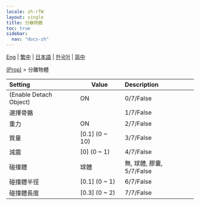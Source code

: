 ```yaml
---
locale: zh-rTW
layout: single
title: 分離物體
toc: true
sidebar:
  nav: "docs-zh"
---
```

[Eng](/dancexr/menu/2025.4/prop/detach_object) | [繁中](/tw/dancexr/menu/2025.4/prop/detach_object) | [日本語](/jp/dancexr/menu/2025.4/prop/detach_object) | [한국어](/kr/dancexr/menu/2025.4/prop/detach_object) | [简中](/zh/dancexr/menu/2025.4/prop/detach_object)

[(Prop)](../menu#(Prop)) > 分離物體



| Setting | Value | Description |
| :--- | --- | :--- |
| (Enable Detach Object) | ON | 0/7/False
| 選擇骨骼 || 1/7/False
| 重力 | ON | 2/7/False
| 質量 | [0.1] (0 ~ 10) | 3/7/False
| 減震 | [0] (0 ~ 1) | 4/7/False
| 碰撞體 | 球體 | 無, 球體, 膠囊, 5/7/False
| 碰撞體半徑 | [0.1] (0 ~ 1) | 6/7/False
| 碰撞體長度 | [0.3] (0 ~ 2) | 7/7/False
